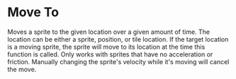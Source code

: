 # Move To

Moves a sprite to the given location over a given amount of time.
The location can be either a sprite, position, or tile location.
If the target location is a moving sprite, the sprite will move to its location at the time this function is called.
Only works with sprites that have no acceleration or friction.
Manually changing the sprite's velocity while it's moving will cancel the move.